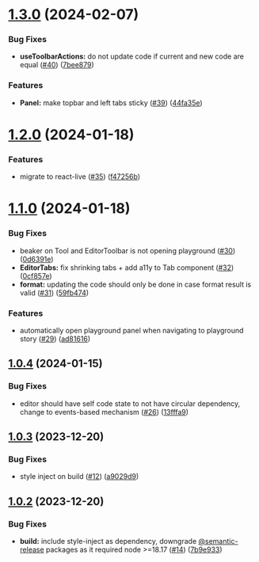 # [1.3.0](https://github.com/mondaycom/storybook-addon-playground/compare/v1.2.0...v1.3.0) (2024-02-07)


### Bug Fixes

* **useToolbarActions:** do not update code if current and new code are equal ([#40](https://github.com/mondaycom/storybook-addon-playground/issues/40)) ([7bee879](https://github.com/mondaycom/storybook-addon-playground/commit/7bee879eac18ee2371a6f12f45dca5dc84f9a4a8))


### Features

* **Panel:** make topbar and left tabs sticky ([#39](https://github.com/mondaycom/storybook-addon-playground/issues/39)) ([44fa35e](https://github.com/mondaycom/storybook-addon-playground/commit/44fa35e84a026a3f733bcb9f21b19e9d11d352fa))

# [1.2.0](https://github.com/mondaycom/storybook-addon-playground/compare/v1.1.0...v1.2.0) (2024-01-18)


### Features

* migrate to react-live ([#35](https://github.com/mondaycom/storybook-addon-playground/issues/35)) ([f47256b](https://github.com/mondaycom/storybook-addon-playground/commit/f47256ba4283ac0e39a38030f9f4c6ca1fa9c121))

# [1.1.0](https://github.com/mondaycom/storybook-addon-playground/compare/v1.0.4...v1.1.0) (2024-01-18)


### Bug Fixes

* beaker on Tool and EditorToolbar is not opening playground ([#30](https://github.com/mondaycom/storybook-addon-playground/issues/30)) ([0d6391e](https://github.com/mondaycom/storybook-addon-playground/commit/0d6391e66430de356998e05f102fa8f930447ebb))
* **EditorTabs:** fix shrinking tabs + add a11y to Tab component ([#32](https://github.com/mondaycom/storybook-addon-playground/issues/32)) ([0cf857e](https://github.com/mondaycom/storybook-addon-playground/commit/0cf857e23b6a631e34a1a8f3d55df7551b04ec2c))
* **format:** updating the code should only be done in case format result is valid ([#31](https://github.com/mondaycom/storybook-addon-playground/issues/31)) ([59fb474](https://github.com/mondaycom/storybook-addon-playground/commit/59fb4740251fcb72151312167d2178b7ea4d09e4))


### Features

* automatically open playground panel when navigating to playground story ([#29](https://github.com/mondaycom/storybook-addon-playground/issues/29)) ([ad81616](https://github.com/mondaycom/storybook-addon-playground/commit/ad816166584c00af8d132501fa82756893c23a4e))

## [1.0.4](https://github.com/mondaycom/storybook-addon-playground/compare/v1.0.3...v1.0.4) (2024-01-15)


### Bug Fixes

* editor should have self code state to not have circular dependency, change to events-based mechanism ([#26](https://github.com/mondaycom/storybook-addon-playground/issues/26)) ([13fffa9](https://github.com/mondaycom/storybook-addon-playground/commit/13fffa9395f042e7448217945feb5fd7d7dbf0bc))

## [1.0.3](https://github.com/mondaycom/storybook-addon-playground/compare/v1.0.2...v1.0.3) (2023-12-20)


### Bug Fixes

* style inject on build ([#12](https://github.com/mondaycom/storybook-addon-playground/issues/12)) ([a9029d9](https://github.com/mondaycom/storybook-addon-playground/commit/a9029d9af617fb4e9a202adf6a9b262fad451e2b))

## [1.0.2](https://github.com/mondaycom/storybook-addon-playground/compare/v1.0.1...v1.0.2) (2023-12-20)


### Bug Fixes

* **build:** include style-inject as dependency, downgrade [@semantic-release](https://github.com/semantic-release) packages as it required node >=18.17 ([#14](https://github.com/mondaycom/storybook-addon-playground/issues/14)) ([7b9e933](https://github.com/mondaycom/storybook-addon-playground/commit/7b9e933ce481cfabdcbfb06e61827e22a7a5ff89))
